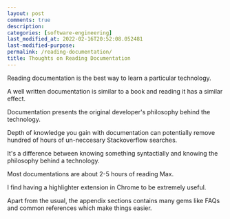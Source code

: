 ```yaml
---
layout: post
comments: true
description:
categories: [software-engineering]
last_modified_at: 2022-02-16T20:52:08.052481
last-modified-purpose:
permalink: /reading-documentation/
title: Thoughts on Reading Documentation
---
```


Reading documentation is the best way to learn a particular technology.

A well written documentation is similar to a book and reading it has a similar effect. 

Documentation presents the original developer's philosophy behind the technology.

Depth of knowledge you gain with documentation can potentially remove hundred of hours of un-neccesary Stackoverflow searches. 

It's a difference between knowing something syntactially and knowing the philosophy behind a technology.

Most documentations are about 2-5 hours of reading Max.

I find having a highlighter extension in Chrome to be extremely useful.

Apart from the usual, the appendix sections contains many gems like FAQs and common references which make things easier. 